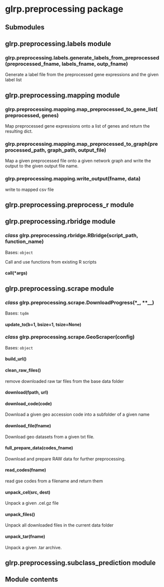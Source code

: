 # glrp.preprocessing package

## Submodules

## glrp.preprocessing.labels module


### glrp.preprocessing.labels.generate_labels_from_preprocessed(preprocessed_fname, labels_fname, outp_fname)
Generate a label file from the preprocessed gene expressions and the given
label list

## glrp.preprocessing.mapping module


### glrp.preprocessing.mapping.map_preprocessed_to_gene_list(preprocessed, genes)
Map preprocessed gene expressions onto a list of genes and
return the resulting dict.


### glrp.preprocessing.mapping.map_preprocessed_to_graph(preprocessed_path, graph_path, output_file)
Map a given preprocessed file onto a given network graph and write
the output to the given output file name.


### glrp.preprocessing.mapping.write_output(fname, data)
write to mapped csv file

## glrp.preprocessing.preprocess_r module

## glrp.preprocessing.rbridge module


### _class_ glrp.preprocessing.rbridge.RBridge(script_path, function_name)
Bases: `object`

Call and use functions from existing
R scripts


#### call(\*args)
## glrp.preprocessing.scrape module


### _class_ glrp.preprocessing.scrape.DownloadProgress(\*_, \*\*__)
Bases: `tqdm`


#### update_to(b=1, bsize=1, tsize=None)

### _class_ glrp.preprocessing.scrape.GeoScraper(config)
Bases: `object`


#### build_url()

#### clean_raw_files()
remove downloaded raw tar files from the base data folder


#### download(fpath, url)

#### download_code(code)
Download a given geo accession code into a subfolder of a given name


#### download_file(fname)
Download geo datasets from a given txt file.


#### full_prepare_data(codes_fname)
Download and prepare RAW data for further preprocessing.


#### read_codes(fname)
read gse codes from a filename and return them


#### unpack_cel(src, dest)
Unpack a given .cel.gz file


#### unpack_files()
Unpack all downloaded files in the current data folder


#### unpack_tar(fname)
Unpack a given .tar archive.

## glrp.preprocessing.subclass_prediction module

## Module contents
